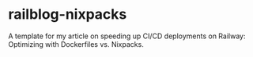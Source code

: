# railblog-nixpacks
A template for my article on speeding up CI/CD deployments on Railway: Optimizing with Dockerfiles vs. Nixpacks.
